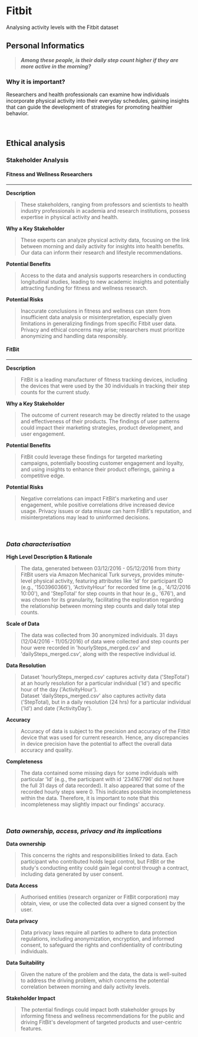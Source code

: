 # Fitbit
Analysing activity levels with the Fitbit dataset

## Personal Informatics

> **_Among these people, is their daily step count higher if they are more active in the morning?_**

### Why it is important?
Researchers and health professionals can examine how individuals incorporate physical activity into their everyday schedules, gaining insights that can guide the development of strategies for promoting healthier behavior.

<br>

## Ethical analysis

### Stakeholder Analysis

#### Fitness and Wellness Researchers

____ 


**Description** 
> These stakeholders, ranging from professors and scientists to health industry professionals in academia and research institutions, possess expertise in physical activity and health.
  
**Why a Key Stakeholder** 
> These experts can analyze physical activity data, focusing on the link between morning and daily activity for insights into health benefits. Our data can inform their research and lifestyle recommendations.
  
**Potential Benefits** 
> Access to the data and analysis supports researchers in conducting longitudinal studies, leading to new academic insights and potentially attracting funding for fitness and wellness research.
  
**Potential Risks** 
> Inaccurate conclusions in fitness and wellness can stem from insufficient data analysis or misinterpretation, especially given limitations in generalizing findings from specific Fitbit user data. Privacy and ethical concerns may arise; researchers must prioritize anonymizing and handling data responsibly.


 
 #### FitBit
 
 ____ 
  
**Description** 
> FitBit is a leading manufacturer of fitness tracking devices, including the devices that were used by the 30 individuals in tracking their step counts for the current study. 
  
**Why a Key Stakeholder** 
> The outcome of current research may be directly related to the usage and effectiveness of their products. The findings of user patterns could impact their marketing strategies, product development, and user engagement.
  
**Potential Benefits** 
> FitBit could leverage these findings for targeted marketing campaigns, potentially boosting customer engagement and loyalty, and using insights to enhance their product offerings, gaining a competitive edge.
 
**Potential Risks** 
> Negative correlations can impact FitBit's marketing and user engagement, while positive correlations drive increased device usage. Privacy issues or data misuse can harm FitBit's reputation, and misinterpretations may lead to uninformed decisions.

<br> 

### *Data characterisation*

**High Level Description & Rationale** 
> The data, generated between 03/12/2016 - 05/12/2016 from thirty FitBit users via Amazon Mechanical Turk surveys, provides minute-level physical activity, featuring attributes like 'Id' for participant ID (e.g., '1503960366'), 'ActivityHour' for recorded time (e.g., '4/12/2016 10:00'), and 'StepTotal' for step counts in that hour (e.g., '676'), and was chosen for its granularity, facilitating the exploration regarding the relationship between morning step counts and daily total step counts.
 
**Scale of Data** 
> The data was collected from 30 anonymized individuals. 31 days (12/04/2016 - 11/05/2016) of data were collected and step counts per hour were recorded in 'hourlySteps_merged.csv' and 'dailySteps_merged.csv', along with the respective individual id. 
 
**Data Resolution** 
> Dataset 'hourlySteps_merged.csv' captures activity data ('StepTotal') at an hourly resolution for a particular individual ('Id') and specific hour of the day ('ActivityHour'). <br> 
Dataset 'dailySteps_merged.csv' also captures activity data ('StepTotal), but in a daily resolution (24 hrs) for a particular individual ('Id') and date ('ActivityDay'). 
 
**Accuracy** 
> Accuracy of data is subject to the precision and accuracy of the Fitbit device that was used for current research. Hence, any discrepancies in device precision have the potential to affect the overall data accuracy and quality.
 
**Completeness** 
> The data contained some missing days for some individuals with particular 'Id' (e.g., the participant with id '234167796' did not have the full 31 days of data recorded). It also appeared that some of the recorded hourly steps were 0. This indicates possible incompleteness within the data. Therefore, it is important to note that this incompleteness may slightly impact our findings' accuracy. 
<br> 

### *Data ownership, access, privacy and its implications*

**Data ownership** 
> This concerns the rights and responsibilities linked to data. Each participant who contributed holds legal control, but FitBit or the study's conducting entity could gain legal control through a contract, including data generated by user consent. 

**Data Access** 
> Authorised entities (research organizer or FitBit corporation) may obtain, view, or use the collected data over a signed consent by the user. 

**Data privacy** 
> Data privacy laws require all parties to adhere to data protection regulations, including anonymization, encryption, and informed consent, to safeguard the rights and confidentiality of contributing individuals.

**Data Suitability**

> Given the nature of the problem and the data, the data is well-suited to address the driving problem, which concerns the potential correlation between morning and daily activity levels.
 
**Stakeholder Impact**

> The potential findings could impact both stakeholder groups by informing fitness and wellness recommendations for the public and driving FitBit's development of targeted products and user-centric features.

